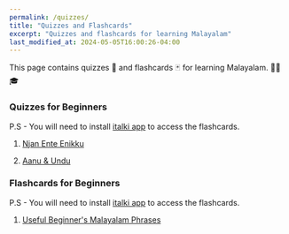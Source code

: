 ```yaml
---
permalink: /quizzes/
title: "Quizzes and Flashcards"
excerpt: "Quizzes and flashcards for learning Malayalam"
last_modified_at: 2024-05-05T16:00:26-04:00
---
```


This page contains quizzes 📝 and flashcards 🃏 for learning Malayalam. 📘💡🎓

### Quizzes for Beginners

P.S - You will need to install [italki app](https://www.italki.com/en/app) to access the flashcards.

1. [Njan Ente Enikku](https://www.italki.com/en/quiz/set/21764?internal_campaign=share_quiz&internal_medium=share_content&internal_source=internal)

2. [Aanu & Undu](https://www.italki.com/quiz/set/21925?utm_source=copylink_share&utm_medium=share_content&utm_campaign=share_quiz)

### Flashcards for Beginners

P.S - You will need to install [italki app](https://www.italki.com/en/app) to access the flashcards.

1. [Useful Beginner's Malayalam Phrases](https://www.italki.com/en/vocabulary/137242?interal_source=share&internal_campaign=vocab&internal_medium=share_content&sharer=teacher)
